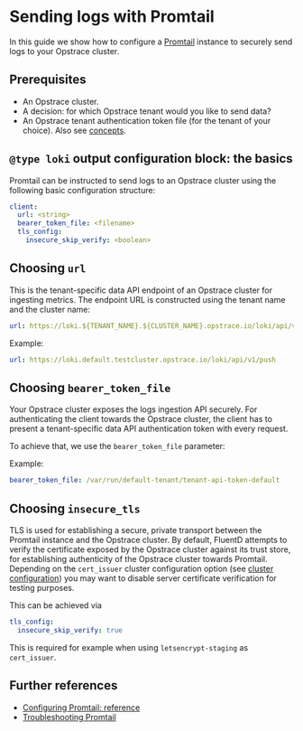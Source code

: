 # Sending logs with Promtail

In this guide we show how to configure a [Promtail](https://github.com/grafana/loki/tree/master/cmd/promtail) instance to securely send logs to your Opstrace cluster.

## Prerequisites

* An Opstrace cluster.
* A decision: for which Opstrace tenant would you like to send data?
* An Opstrace tenant authentication token file (for the tenant of your choice). Also see [concepts](/docs/references/concepts).

## `@type loki` output configuration block: the basics

Promtail can be instructed to send logs to an Opstrace cluster using the following basic configuration structure:

```yaml
client:
  url: <string>
  bearer_token_file: <filename>
  tls_config:
    insecure_skip_verify: <boolean>
```

## Choosing `url`

This is the tenant-specific data API endpoint of an Opstrace cluster for ingesting metrics.
The endpoint URL is constructed using the tenant name and the cluster name:

```yaml
url: https://loki.${TENANT_NAME}.${CLUSTER_NAME}.opstrace.io/loki/api/v1/push
```

Example:

```yaml
url: https://loki.default.testcluster.opstrace.io/loki/api/v1/push
```

## Choosing `bearer_token_file`

Your Opstrace cluster exposes the logs ingestion API securely.
For authenticating the client towards the Opstrace cluster, the client has to present a tenant-specific data API authentication token with every request.

To achieve that, we use the `bearer_token_file` parameter:

Example:

```yaml
bearer_token_file: /var/run/default-tenant/tenant-api-token-default
```

## Choosing `insecure_tls`

TLS is used for establishing a secure, private transport between the Promtail instance and the Opstrace cluster.
By default, FluentD attempts to verify the certificate exposed by the Opstrace cluster against its trust store, for establishing authenticity of the Opstrace cluster towards Promtail.
Depending on the `cert_issuer` cluster configuration option (see [cluster configuration](/docs/references/cluster-configuration)) you may want to disable server certificate verification for testing purposes.

This can be achieved via

```yaml
tls_config:
  insecure_skip_verify: true
```

This is required for example when using `letsencrypt-staging` as `cert_issuer`.

## Further references

* [Configuring Promtail: reference](https://github.com/grafana/loki/blob/master/docs/sources/clients/promtail/configuration)
* [Troubleshooting Promtail](https://github.com/grafana/loki/blob/master/docs/sources/clients/promtail/troubleshooting)
